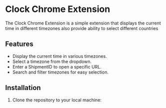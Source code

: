 # Clock Chrome Extension

The Clock Chrome Extension is a simple extension that displays the current time in different timezones also provide ability to select different countries

## Features

- Display the current time in various timezones.
- Select a timezone from the dropdown.
- Enter a ShipmentID to open a specific URL.
- Search and filter timezones for easy selection.

## Installation

1. Clone the repository to your local machine:
